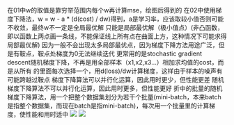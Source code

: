 在01中w的取值是靠穷举范围内每个w再计算mse，绘图后得到的
在02中使用梯度下降法，w = w - a * (d(cost) / dw)得到，a是学习率，应该取较小值否则可能不收敛，最终w不一定是全局最优解
    只能是局部最优解（极小值点）(非凸函数，即以函数上两点画一条线，不能保证线上所有点在曲面上方，这种情况下可能求得局部最优解)
因为一般不会出现太多局部最优点，因为梯度下降方法用途广泛，但是有鞍点，鞍点处梯度为0无法继续迭代
更常用的是stochastic gradient descent随机梯度下降，不再是用全部样本（x1,x2,x3...）相加求均值的cost，而是从所有
    的里面每次选择一个，用d(loss)/dw计算梯度，这样由于样本的噪声有可能跨越过鞍点
梯度下降算法可以并行化运算，因此用时更少，但性能更差
随机梯度下降算法不可以并行化运算，因此用时更多，但性能更好
折中的批量的随机梯度下降算法，用一个把整个数据集划分为若干个批量(mini-batch，本来batch是指整个数据集，而现在batch是指mini-batch)，每次用一个批量里的计算梯度，使性能和用时适中
![](02.GradientDescent/图1.jpg)
![](02.GradientDescent/图2.jpg)
